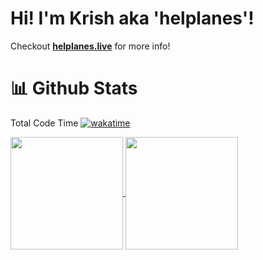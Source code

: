 # Hi! I'm Krish aka 'helplanes'!
Checkout <a href="https://helplanes.live/">**helplanes.live**</a> for more info!

# 📊 Github Stats
Total Code Time
[![wakatime](https://wakatime.com/badge/user/018d53b5-25f8-477c-9fd0-d3a91e104460.svg)](https://wakatime.com/@018d53b5-25f8-477c-9fd0-d3a91e104460)

<a href="https://git.io/streak-stats">
  <img height=180 align="center" src="https://github-readme-streak-stats-six-pearl.vercel.app?user=helplanes&theme=radical" />
</a>
<a href="https://github.com/helplanes/">
  <img height=180 align="center" src="https://github-readme-stats.vercel.app/api/top-langs/?username=helplanes&layout=compact&theme=radical" />
</a>
<br>
